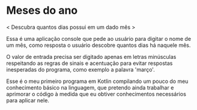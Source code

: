 # Meses do ano
< Descubra quantos dias possui em um dado mês >

Essa é uma aplicação console que pede ao usuário para digitar o nome de um mês, como resposta o usuário descobre quantos dias há naquele mês.

O valor de entrada precisa ser digitado apenas em letras minúsculas respeitando as regras de sinais e acentuação para evitar respostas inesperadas do programa,
como exemplo a palavra 'março'.

Esse é o meu primeiro programa em Kotlin compilando um pouco do meu conhecimento básico na linguagem, que pretendo ainda trabalhar e aprimorar o código à medida que eu obtiver conhecimentos
necessários para aplicar nele.
